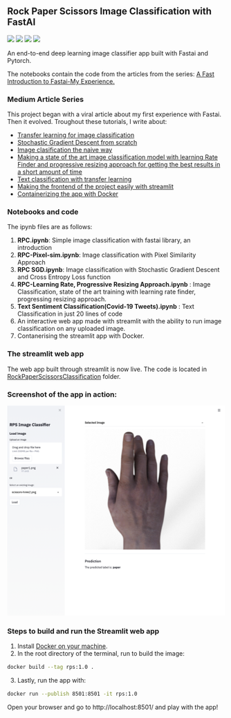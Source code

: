## Rock Paper Scissors Image Classification with FastAI
![](https://img.shields.io/badge/Powered%20by-Python%203.9.1-red?style=for-the-badge)
![](https://img.shields.io/badge/Built%20with-Fastai-brightgreen?style=for-the-badge) ![](https://img.shields.io/badge/-streamlit-orange?style=for-the-badge) ![](https://img.shields.io/badge/-Docker-blue?style=for-the-badge)

An end-to-end deep learning image classifier app built with Fastai and Pytorch.

The notebooks contain the code from the articles from the series: [A Fast Introduction to Fastai-My Experience.](https://towardsdatascience.com/a-fast-introduction-to-fastai-my-experience-b18d4457f6a5?source=your_stories_page-------------------------------------)

### Medium Article Series
This project began with a viral article about my first experience with Fastai. Then it evolved. Troughout these tutorials, I write about:
- [Transfer learning for image classification](https://towardsdatascience.com/a-fast-introduction-to-fastai-my-experience-b18d4457f6a5?source=your_stories_page-------------------------------------)
- [Stochastic Gradient Descent from scratch](https://towardsdatascience.com/fastai-multi-class-classification-with-stochastic-gradient-descent-from-scratch-8410fe3fea22?source=your_stories_page-------------------------------------)
- [Image clasification the naive way](https://towardsdatascience.com/fastai-exploring-the-training-process-the-pixel-similarity-approach-74bbdb844509?source=your_stories_page-------------------------------------)
- [Making a state of the art image classification model with learning Rate Finder and progressive resizing approach for getting the best results in a short amount of time](https://towardsdatascience.com/how-to-make-a-state-of-the-art-model-with-fastai-bd11e168b214?source=your_stories_page-------------------------------------)
- [Text classification with transfer learning](https://towardsdatascience.com/text-classification-in-just-20-lines-of-code-8baf9c2a0a53?source=your_stories_page-------------------------------------)
- [Making the frontend of the project easily with streamlit](https://towardsdatascience.com/a-guide-to-streamlit-frontend-for-data-science-made-simpler-c6dda54e3183?source=your_stories_page-------------------------------------)
- [Containerizing the app with Docker](https://pub.towardsai.net/how-to-dockerize-your-data-science-project-a-quick-guide-b6fa2d6a8ba1?source=your_stories_page-------------------------------------)


### Notebooks and code
The ipynb files are as follows: 
1. **RPC.ipynb**: Simple image classification with fastai library, an introduction
2. **RPC-Pixel-sim.ipynb**: Image classification with Pixel Similarity Approach
3. **RPC SGD.ipynb**: Image classification with Stochastic Gradient Descent and Cross Entropy Loss function
4. **RPC-Learning Rate, Progressive Resizing Approach.ipynb** : Image Classification, state of the art training with learning rate finder, progressing resizing approach.
5. **Text Sentiment Classification(Covid-19 Tweets).ipynb** : Text Classification in just 20 lines of code
6. An interactive web app made with streamlit with the ability to run image classification on any uploaded image. 
7. Contanerising the streamlit app with Docker.


### The streamlit web app
The web app built through streamlit is now live. The code is located in [RockPaperScissorsClassification](https://github.com/yashprakash13/RockPaperScissorsFastAI/tree/main/RockPaperScissorsClassification) folder. 

### Screenshot of the app in action:
![](https://github.com/yashprakash13/RockPaperScissorsFastAI/blob/main/screenshots/Screenshot%202021-02-16%20at%2011.24.57%20AM.png)

### Steps to build and run the Streamlit web app
1. Install [Docker on your machine](https://docker.com).
2. In the root directory of the terminal, run to build the image:
```bash
docker build --tag rps:1.0 .
```
3. Lastly, run the app with: 
```bash
docker run --publish 8501:8501 -it rps:1.0
```
Open your browser and go to http://localhost:8501/ and play with the app!
